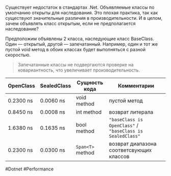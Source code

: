 
Существует недостаток в стандартах .Net. Объявляемые классы по умолчанию открыты для наследования. Это плохая практика, так как существуют значительные различия в производительности. И в целом, зачем объявлять класс открытым, если не предполагается наследование?

Предположим объявлены 2 класса, наследующие класс BaseClass. Один — открытый, другой — запечатанный. Например, один и тот же пустой void метод в обоих классах будет выполняться с разной скоростью.

>Запечатанные классы не подвергаются проверке на ковариантность, что увеличивает производительность.

| OpenClass | SealedClass | Сущность кода    | Комментарии                                               |
| --------- | ----------- | ---------------- | --------------------------------------------------------- |
| 0.2300 ns | 0.0060 ns   | void method      | пустой метод                                              |
| 0.8450 ns | 0.0008 ns   | int method       | возврат литерала                                          |
| 1.6380 ns | 0.1635 ns   | bool method      | `"baseClass is OpenClass"` / `"baseClass is SealedClass"` |
| 0.2300 ns | 0.0300 ns   | `Span<T>` method | возврат диапазона соответсвующих классов                  |

 #Dotnet #Performance